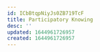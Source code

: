 ```yaml
---
id: ICbBtqpNiyJs0ZB719TcF
title: Participatory Knowing
desc: ''
updated: 1644961726957
created: 1644961726957
---
```


